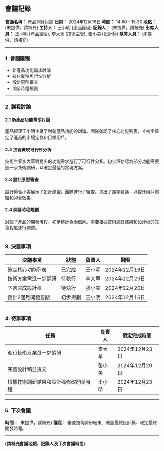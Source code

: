 ## 會議記錄

**會議名稱：** 產品開發討論
**日期：** 2024年12月16日
**時間：** 14:00 - 15:30
**地點：** (未提供，請補充)
**主持人：** 王小明 (產品經理)
**記錄人：** (未提供，請補充)
**出席人員：** 王小明 (產品經理), 李大華 (技術主管), 張小美 (設計師)
**缺席人員：** (未提供，請補充)

---

### 1. 會議議程

*   新產品功能需求討論
*   技術實現可行性分析
*   設計原型審查
*   開發時程規劃

---

### 2. 議程討論

#### 2.1 新產品功能需求討論

產品經理王小明主導了對新產品功能的討論。團隊確認了核心功能列表，並初步確定了產品的市場定位和目標用戶。

#### 2.2 技術實現可行性分析

技術主管李大華對提出的功能需求進行了可行性分析。初步評估認為部分功能需要進一步技術調研，以確定最佳的實現方案。

#### 2.3 設計原型審查

設計師張小美展示了設計原型，團隊進行了審查。提出了幾項建議，以提升用戶體驗和視覺效果。

#### 2.4 開發時程規劃

討論了產品的開發時程，初步預計為兩個月。需要根據技術調研結果和設計稿的完善程度進行調整。

---

### 3. 決議事項

| 決議事項 | 狀態 | 負責人 | 期限 |
|---|---|---|---|
| 確定核心功能列表 | 已完成 | 王小明 | 2024年12月16日 |
| 技術方案需進一步調研 | 待執行 | 李大華 | 2024年12月23日 |
| 下週完成設計稿 | 待執行 | 張小美 | 2024年12月20日 |
| 預計2個月開發週期 | 初步規劃 | 王小明 | 2024年12月16日 |

---

### 4. 待辦事項

| 任務 | 負責人 | 預定完成時間 |
|---|---|---|
| 進行技術方案進一步調研 | 李大華 | 2024年12月23日 |
| 完善設計稿並提交 | 張小美 | 2024年12月20日 |
| 根據技術調研結果和設計稿修改開發時程 | 王小明 | 2024年12月23日 |

---

### 5. 下次會議

**時間：** (未提供，請補充)
**議程：** 審查技術調研結果、確認最終設計稿、確定最終開發時程。

---
**(請補充會議地點、記錄人及下次會議時間)**